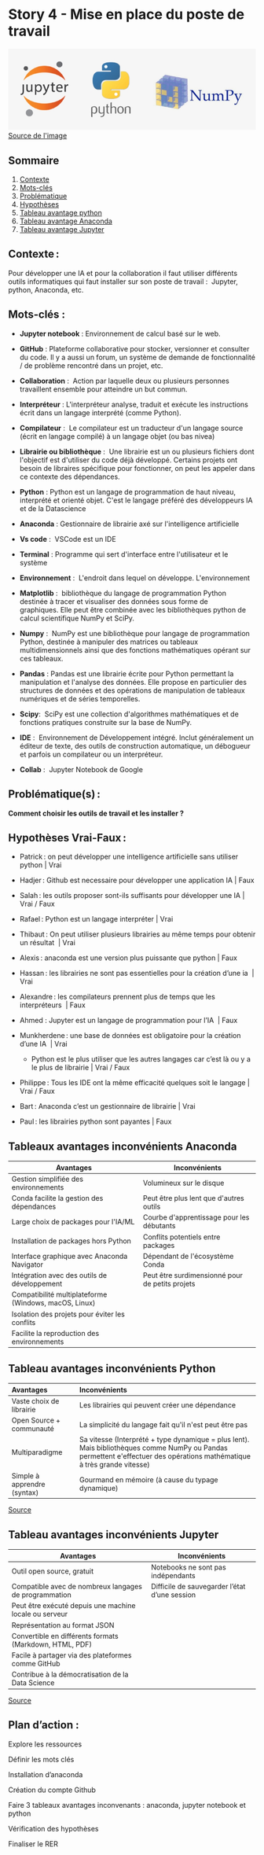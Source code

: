 # Story 4 - Mise en place du poste de travail


![](assets/jupyter-python-and-numpy-logos.png)
[Source de l'image](https://www.seekpng.com/ipng/u2q8r5r5a9q8o0e6_jupyter-python-and-numpy-logos-python-jupyter-logo/)

## Sommaire
1. [Contexte](#contexte)
2. [Mots-clés](#mots-clés)
3. [Problématique](#problématiques)
4. [Hypothèses](#hypothèses-vrai-faux)
5. [Tableau avantage python](#tableau-avantages-inconvénients-python)
6. [Tableau avantage Anaconda](#tableaux-avantages-inconvénients-anaconda)
7. [Tableau avantage Jupyter](#tableau-avantages-inconvénients-jupyter)


## Contexte : 

Pour développer une IA et pour la collaboration il faut utiliser différents outils informatiques qui faut installer sur son poste de travail :  Jupyter, python, Anaconda, etc.

## Mots-clés : 

- **Jupyter notebook** : Environnement de calcul basé sur le web.

- **GitHub** : Plateforme collaborative pour stocker, versionner et consulter du code. Il y a aussi un forum, un système de demande de fonctionnalité / de problème rencontré dans un projet, etc.

- **Collaboration** :  Action par laquelle deux ou plusieurs personnes travaillent ensemble pour atteindre un but commun.

- **Interpréteur** : L'interpréteur analyse, traduit et exécute les instructions écrit dans un langage interprété (comme Python).

- **Compilateur** :  Le compilateur est un traducteur d'un langage source (écrit en langage compilé) à un langage objet (ou bas nivea)

- **Librairie ou bibliothèque** :  Une librairie est un ou plusieurs fichiers dont l'objectif est d'utiliser du code déjà développé. Certains projets ont besoin de libraires spécifique pour fonctionner, on peut les appeler dans ce contexte des dépendances.

- **Python** : Python est un langage de programmation de haut niveau, interprété et orienté objet. C'est le langage préféré des développeurs IA et de la Datascience

- **Anaconda** : Gestionnaire de librairie axé sur l'intelligence artificielle

- **Vs code** :  VSCode est un IDE

- **Terminal** : Programme qui sert d'interface entre l'utilisateur et le système

- **Environnement** :  L'endroit dans lequel on développe. L'environnement

- **Matplotlib** :  bibliothèque du langage de programmation Python destinée à tracer et visualiser des données sous forme de graphiques. Elle peut être combinée avec les bibliothèques python de calcul scientifique NumPy et SciPy.

- **Numpy** :  NumPy est une bibliothèque pour langage de programmation Python, destinée à manipuler des matrices ou tableaux multidimensionnels ainsi que des fonctions mathématiques opérant sur ces tableaux.

- **Pandas** : Pandas est une librairie écrite pour Python permettant la manipulation et l'analyse des données. Elle propose en particulier des structures de données et des opérations de manipulation de tableaux numériques et de séries temporelles.

- **Scipy**:  SciPy est une collection d'algorithmes mathématiques et de fonctions pratiques construite sur la base de NumPy.

- **IDE** :  Environnement de Développement intégré. Inclut généralement un éditeur de texte, des outils de construction automatique, un débogueur et parfois un compilateur ou un interpréteur.

- **Collab** :  Jupyter Notebook de Google


## Problématique(s) : 

**Comment choisir les outils de travail et les installer ?**  



## Hypothèses Vrai-Faux :  

- Patrick : on peut développer une intelligence artificielle sans utiliser python | Vrai

- Hadjer : Github est necessaire pour développer une application IA | Faux

- Salah : les outils proposer sont-ils suffisants pour développer une IA | Vrai / Faux

- Rafael : Python est un langage interpréter | Vrai

- Thibaut : On peut utiliser plusieurs librairies au même temps pour obtenir un résultat  | Vrai

- Alexis : anaconda est une version plus puissante que python | Faux

- Hassan : les librairies ne sont pas essentielles pour la création d’une ia  | Vrai

- Alexandre : les compilateurs prennent plus de temps que les interpréteurs  | Faux

- Ahmed : Jupyter est un langage de programmation pour l’IA  | Faux

- Munkherdene : une base de données est obligatoire pour la création d’une IA  | Vrai

    -  Python est le plus utiliser que les autres langages car c’est là ou y a le plus de librairie | Vrai / Faux

- Philippe : Tous les IDE ont la même efficacité quelques soit le langage | Vrai / Faux

- Bart : Anaconda c’est un gestionnaire de librairie | Vrai

- Paul : les librairies python sont payantes | Faux

## Tableaux avantages inconvénients Anaconda

| Avantages                                  | Inconvénients                              |
| ------------------------------------------ | ------------------------------------------ |
| Gestion simplifiée des environnements      | Volumineux sur le disque |
| Conda facilite la gestion des dépendances  | Peut être plus lent que d'autres outils   |
| Large choix de packages pour l'IA/ML   | Courbe d'apprentissage pour les débutants |
| Installation de packages hors Python       | Conflits potentiels entre packages        |
| Interface graphique avec Anaconda Navigator| Dépendant de l'écosystème Conda           |
| Intégration avec des outils de développement| Peut être surdimensionné pour de petits projets|
| Compatibilité multiplateforme (Windows, macOS, Linux) | |
| Isolation des projets pour éviter les conflits|                                          |
| Facilite la reproduction des environnements |                                          |

## Tableau avantages inconvénients Python

| Avantages                | Inconvénients                                   |
|:------------------------ |:----------------------------------------------- |
| Vaste choix de librairie | Les librairies qui peuvent créer une dépendance |
| Open Source + communauté | La simplicité du langage fait qu'il n'est peut être pas                                                |
| Multiparadigme           | Sa vitesse (Interprété + type dynamique = plus lent). Mais bibliothèques comme NumPy ou Pandas permettent e'effectuer des opérations mathématique à très grande vitesse)                                               | 
| Simple à apprendre (syntax)                         | Gourmand en mémoire (à cause du typage dynamique)                                                |

[Source](https://hdfever.fr/avantages-inconvenients-python)

## Tableau avantages inconvénients Jupyter

| Avantages                                             | Inconvénients                                         |
|-------------------------------------------------------|-------------------------------------------------------|
| Outil open source, gratuit                            | Notebooks ne sont pas indépendants                    |
| Compatible avec de nombreux langages de programmation | Difficile de sauvegarder l’état d’une session         |
| Peut être exécuté depuis une machine locale ou serveur|                                                       |
| Représentation au format JSON                         |                                                       |
| Convertible en différents formats (Markdown, HTML, PDF)|                                                      |
| Facile à partager via des plateformes comme GitHub    |                                                       |
| Contribue à la démocratisation de la Data Science     |                                                       |

[Source](https://www.lebigdata.fr/jupyter-notebook)


## Plan d’action : 

Explore les ressources 

Définir les mots clés 

Installation d’anaconda 

Création du compte Github 

Faire 3 tableaux avantages inconvenants : anaconda, jupyter notebook et python  

Vérification des hypothèses  

Finaliser le RER
